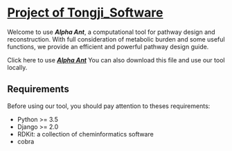 # [Project of Tongji_Software](http://2018.igem.org/Team:Tongji-Software)

Welcome to use ***Alpha Ant***, a computational tool for pathway design and reconstruction. With full consideration of metabolic burden and some useful functions, we provide an efficient and powerful pathway design guide.

Click here to use [***Alpha Ant***](http://118.31.56.237:8099/Alpha%20ant/)
You can also download this file and use our tool locally.

## Requirements
  Before using our tool, you should pay attention to theses requirements:
  * Python >= 3.5
  * Django >= 2.0
  * RDKit: a collection of cheminformatics software
  * cobra

